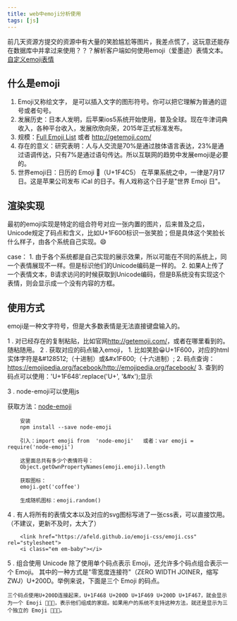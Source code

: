 ```yaml
---
title: web中emoji分析使用
tags: [js]
---
```

前几天资源方提交的资源中有大量的笑脸尴尬等图片，我差点慌了，这玩意还能存在数据库中并拿过来使用？？？解析客户端如何使用emoji（爱墨迹）表情文本。
<a href="https://phlntn.com/emojibuilder/">自定义emoji表情</a>
## 什么是emoji
1. Emoji又称绘文字， 是可以插入文字的图形符号。你可以把它理解为普通的逗号或者句号。
2. 发展历史：日本人发明，后苹果ios5系统开始使用，普及全球。现在牛津词典收入，各种平台收入，发展欣欣向荣，2015年正式标准发布。
3. 规模：<a href="http://www.unicode.org/emoji/charts/full-emoji-list.html">Full Emoji List</a> 或者 <a href="http://getemoji.com/">http://getemoji.com/</a>
4. 存在的意义：研究表明：人与人交流是70%是通过肢体语言表达，23%是通过语调传达，只有7%是通过语句传达。所以互联网的趋势中发展emoji是必要的。
5. 世界emoji日：日历的 Emoji 📅（U+1F4C5） 在苹果系统之中，一律是7月17日。这是苹果公司发布 iCal 的日子。有人戏称这个日子是"世界 Emoji 日"。

## 渲染实现

最初的emoji实现是特定的组合符号对应一张内置的图片，后来普及之后，Unicode规定了码点和含义，比如U+1F600标识一张笑脸；但是具体这个笑脸长什么样子，由各个系统自己实现。😄

case：
    1. 由于各个系统都是自己实现的展示效果，所以可能在不同的系统上，同一个表情展现不一样。但是标识他们的Unicode编码是一样的。
    2. 如果A上传了一个表情文本，B请求访问的时候获取到Unicode编码，但是B系统没有实现这个表情，则会显示成一个没有内容的方框。

## 使用方式

emoji是一种文字符号，但是大多数表情是无法直接键盘输入的。

1 . 对已经存在的复制粘贴，比如官网<a href="http://getemoji.com/">http://getemoji.com/</a>，或者在哪里看到的。随粘随用。
2 . 获取对应的码点输入emoji，
    1. 比如笑脸&#128512;U+1F600，对应的html实体字符是&amp;#128512;（十进制）或&amp;#x1F600;（十六进制）;
    2. 码点查询：https://emojipedia.org/facebook/http://emojipedia.org/facebook/
    3. 查到的码点可以使用：'U+1F648'.replace('U+', '&#x');显示

3 . node-emoji可以使用js

获取方法：<a href="https://www.npmjs.com/package/node-emoji">node-emoji</a>

```
    安装
    npm install --save node-emoji

    引入：import emoji from  'node-emoji'   或者：var emoji = require('node-emoji')

    这里面总共有多少个表情符号：
    Object.getOwnPropertyNames(emoji.emoji).length

    获取图标：
    emoji.get('coffee')

    生成随机图标：emoji.random()

```
4 . 有人将所有的表情文本以及对应的svg图标写进了一张css表，可以直接饮用。（不建议，更新不及时，太大了）

```
    <link href="https://afeld.github.io/emoji-css/emoji.css" rel="stylesheet">
    <i class="em em-baby"></i>
```

5 . 组合使用
    Unicode 除了使用单个码点表示 Emoji，还允许多个码点组合表示一个 Emoji。
    其中的一种方式是"零宽度连接符"（ZERO WIDTH JOINER，缩写 ZWJ）U+200D。举例来说，下面是三个 Emoji 的码点。

    三个码点使用U+200D连接起来，U+1F468 U+200D U+1F469 U+200D U+1F467，就会显示为一个 Emoji 👨‍👩‍👧，表示他们组成的家庭。如果用户的系统不支持这种方法，就还是显示为三个独立的 Emoji 👨👩👧。
